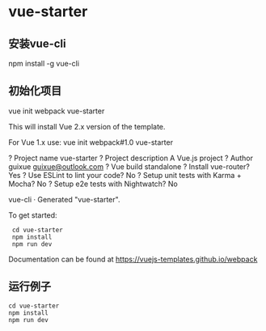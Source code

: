 # vue-starter


##  安装vue-cli

npm install -g vue-cli

##   初始化项目
vue init webpack vue-starter

  This will install Vue 2.x version of the template.

  For Vue 1.x use: vue init webpack#1.0 vue-starter

? Project name vue-starter
? Project description A Vue.js project
? Author guixue <guixue@outlook.com>
? Vue build standalone
? Install vue-router? Yes
? Use ESLint to lint your code? No
? Setup unit tests with Karma + Mocha? No
? Setup e2e tests with Nightwatch? No

   vue-cli · Generated "vue-starter".

   To get started:

     cd vue-starter
     npm install
     npm run dev

   Documentation can be found at https://vuejs-templates.github.io/webpack

## 运行例子

	cd vue-starter
	npm install
	npm run dev
